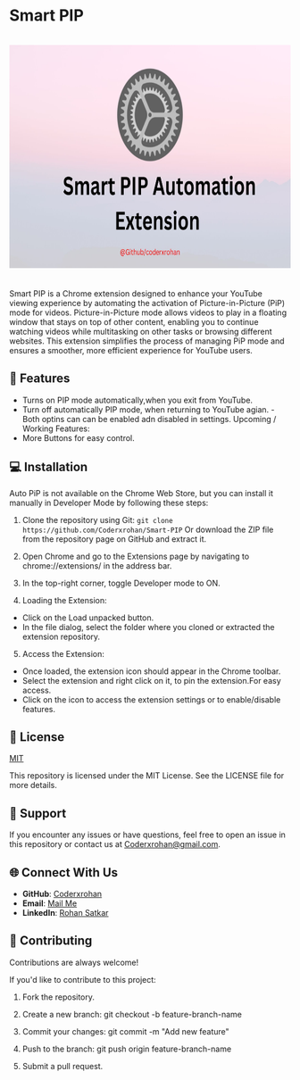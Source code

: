 
# Smart PIP
</br>
<div align="center">
    <img src="https://github.com/Coderxrohan/Smart-PIP/blob/main/banner.jpg" width="1000" height="400" alt="Project Logo">
</div>
</br>
</br>
Smart PIP is a Chrome extension designed to enhance your YouTube viewing experience by automating the activation of Picture-in-Picture (PiP) mode for videos. Picture-in-Picture mode allows videos to play in a floating window that stays on top of other content, enabling you to continue watching videos while multitasking on other tasks or browsing different websites. This extension simplifies the process of managing PiP mode and ensures a smoother, more efficient experience for YouTube users.


## 🚀 Features
- Turns on PIP mode automatically,when you exit from YouTube.
- Turn off automatically PIP mode, when returning to YouTube agian.
-Both optins can can be enabled adn disabled in settings.
Upcoming / Working Features:
- More Buttons for easy control.

## 💻 Installation 
 
Auto PiP is not available on the Chrome Web Store, but you can install it manually in Developer Mode by following these steps:

1. Clone the repository using Git:
```git clone https://github.com/Coderxrohan/Smart-PIP``` Or download the ZIP file from the repository page on GitHub and extract it.

2. Open Chrome and go to the Extensions page by navigating to chrome://extensions/ in the address bar.

3. In the top-right corner, toggle Developer mode to ON.

4. Loading the Extension:

- Click on the Load unpacked button.
- In the file dialog, select the folder where you cloned or 
extracted the extension repository.

5. Access the Extension:

- Once loaded, the extension icon should appear in the Chrome toolbar.
- Select the extension and right click on it, to pin the extension.For easy access.
- Click on the icon to access the extension settings or to enable/disable features.
## 📄 License

[MIT](https://choosealicense.com/licenses/mit/)

This repository is licensed under the MIT License. See the LICENSE file for more details.
## 💪 Support


If you encounter any issues or have questions, feel free to open an issue in this repository or contact us at Coderxrohan@gmail.com.

## 🌐 Connect With Us

- **GitHub**: [Coderxrohan](https://github.com/YourUsername)
- **Email**: [Mail Me](coderxrohan@gmail.com)
- **LinkedIn**: [Rohan Satkar](https://www.linkedin.com/in/rohansatkar)

## 🤝 Contributing

Contributions are always welcome!


If you'd like to contribute to this project:

1. Fork the repository.

2. Create a new branch: git checkout -b feature-branch-name

3. Commit your changes: git commit -m "Add new feature"

4. Push to the branch: git push origin feature-branch-name

5. Submit a pull request.
